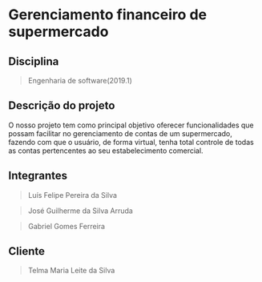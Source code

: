 # Gerenciamento financeiro de supermercado

## Disciplina
> Engenharia de software(2019.1)

## Descrição do projeto
O nosso projeto tem como principal objetivo oferecer funcionalidades que possam  	facilitar no gerenciamento de contas de um supermercado, fazendo com que o 	usuário, de forma virtual, tenha total controle de todas as contas pertencentes ao 	seu estabelecimento comercial.

## Integrantes
> Luís Felipe Pereira da Silva

> José Guilherme da Silva Arruda

> Gabriel Gomes Ferreira

## Cliente
> Telma Maria Leite da Silva
